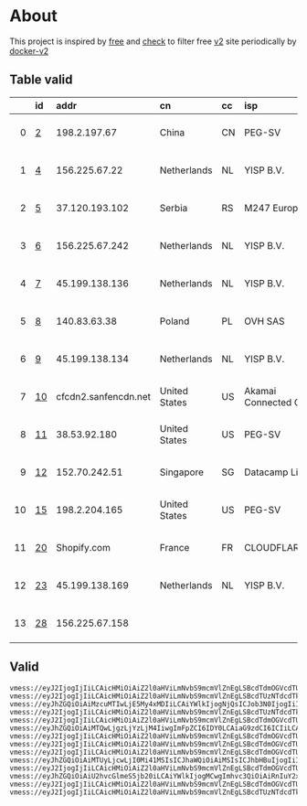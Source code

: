 
# About

This project is inspired by [free](https://github.com/freefq/free) and [check](https://github.com/yeahwu/check) to filter free [v2](https://github.com/v2fly/v2ray-core) site periodically by [docker-v2](https://hub.docker.com/r/v2ray/official)

    

## Table valid
|    | id                   | addr                 | cn            | cc   | isp                    | ip                                   | chatgpt          |
|---:|:---------------------|:---------------------|:--------------|:-----|:-----------------------|:-------------------------------------|:-----------------|
|  0 | [2](config/2.json)   | 198.2.197.67         | China         | CN   | PEG-SV                 | 142.4.105.25                         | Yes (Region: US) |
|  1 | [4](config/4.json)   | 156.225.67.22        | Netherlands   | NL   | YISP B.V.              | 154.84.1.193                         | Yes (Region: NL) |
|  2 | [5](config/5.json)   | 37.120.193.102       | Serbia        | RS   | M247 Europe SRL        | 146.70.111.194                       | Yes (Region: RS) |
|  3 | [6](config/6.json)   | 156.225.67.242       | Netherlands   | NL   | YISP B.V.              | 154.84.1.37                          | Yes (Region: NL) |
|  4 | [7](config/7.json)   | 45.199.138.136       | Netherlands   | NL   | YISP B.V.              | 2a02:2a38:1:2796:ae1f:6bff:fe9b:2864 | Yes (Region: NL) |
|  5 | [8](config/8.json)   | 140.83.63.38         | Poland        | PL   | OVH SAS                | 54.36.174.181                        | Yes (Region: FR) |
|  6 | [9](config/9.json)   | 45.199.138.134       | Netherlands   | NL   | YISP B.V.              | 154.84.1.206                         | Yes (Region: NL) |
|  7 | [10](config/10.json) | cfcdn2.sanfencdn.net | United States | US   | Akamai Connected Cloud | 45.79.225.24                         | Yes (Region: US) |
|  8 | [11](config/11.json) | 38.53.92.180         | United States | US   | PEG-SV                 | 38.53.92.161                         | Yes (Region: US) |
|  9 | [12](config/12.json) | 152.70.242.51        | Singapore     | SG   | Datacamp Limited       | 5.180.78.163                         | Yes (Region: TW) |
| 10 | [15](config/15.json) | 198.2.204.165        | United States | US   | PEG-SV                 | 198.2.204.161                        | Yes (Region: US) |
| 11 | [20](config/20.json) | Shopify.com          | France        | FR   | CLOUDFLARENET          | 2a09:bac5:3262:be::13:266            | Yes (Region: FR) |
| 12 | [23](config/23.json) | 45.199.138.169       | Netherlands   | NL   | YISP B.V.              | 154.84.1.145                         | Yes (Region: NL) |
| 13 | [28](config/28.json) | 156.225.67.158       |               |      |                        | 154.84.1.197                         | Yes (Region: NL) |

## Valid
```
vmess://eyJ2IjogIjIiLCAicHMiOiAiZ2l0aHViLmNvbS9mcmVlZnEgLSBcdTdmOGVcdTU2ZmRcdTUyYTBcdTUyMjlcdTc5OGZcdTVjM2NcdTRlOWFcdTVkZGVcdTZkMWJcdTY3NDlcdTc3ZjZQZXRhRXhwcmVzcyAyIiwgImFkZCI6ICIxOTguMi4xOTcuNjciLCAicG9ydCI6ICI0OTkxMSIsICJ0eXBlIjogIm5vbmUiLCAiaWQiOiAiNDE4MDQ4YWYtYTI5My00Yjk5LTliMGMtOThjYTM1ODBkZDI0IiwgImFpZCI6ICI2NCIsICJuZXQiOiAidGNwIiwgInBhdGgiOiAiLyIsICJob3N0IjogInYyc2cwMS5mdXFpYW5ncmVuLmNvbSIsICJ0bHMiOiAiIn0=
vmess://eyJ2IjogIjIiLCAicHMiOiAiZ2l0aHViLmNvbS9mcmVlZnEgLSBcdTUzNTdcdTk3NWUgIDQiLCAiYWRkIjogIjE1Ni4yMjUuNjcuMjIiLCAicG9ydCI6ICI0NTUxOSIsICJpZCI6ICIzNzVlNzBmMC01ZDQ2LTQ3NmYtOGQ2OS0wZmIzNWM1NTQ4YTkiLCAiYWlkIjogIjY0IiwgInNjeSI6ICJhdXRvIiwgIm5ldCI6ICJ0Y3AiLCAidHlwZSI6ICJub25lIiwgImhvc3QiOiAiIiwgInBhdGgiOiAiIiwgInRscyI6ICIiLCAic25pIjogIiIsICJhbHBuIjogIiJ9
vmess://eyJhZGQiOiAiMzcuMTIwLjE5My4xMDIiLCAiYWlkIjogNjQsICJob3N0IjogIiIsICJpZCI6ICI1NzE3MGZmMC03MTgwLTQ2NjQtOGY2MS04ZGViZGRhMzQ1ZjciLCAibmV0IjogInRjcCIsICJwYXRoIjogIiIsICJwb3J0IjogNTI5MjAsICJwcyI6ICJnaXRodWIuY29tL2ZyZWVmcSAtIFx1N2Y1N1x1OWE2Y1x1NWMzY1x1NGU5YSAgNSIsICJ0bHMiOiAiIiwgInR5cGUiOiAiYXV0byIsICJzZWN1cml0eSI6ICJhdXRvIiwgInNraXAtY2VydC12ZXJpZnkiOiB0cnVlLCAic25pIjogIiJ9
vmess://eyJ2IjogIjIiLCAicHMiOiAiZ2l0aHViLmNvbS9mcmVlZnEgLSBcdTUzNTdcdTk3NWUgIDYiLCAiYWRkIjogIjE1Ni4yMjUuNjcuMjQyIiwgInBvcnQiOiAiNDMzMDAiLCAiaWQiOiAiOTkwMDA2YmQtY2IyMC00ODJmLTljOTctZjVmYzY1MzU5NjA1IiwgImFpZCI6ICI2NCIsICJzY3kiOiAiYXV0byIsICJuZXQiOiAidGNwIiwgInR5cGUiOiAibm9uZSIsICJob3N0IjogIiIsICJwYXRoIjogIiIsICJ0bHMiOiAiIiwgInNuaSI6ICIiLCAiYWxwbiI6ICIifQ==
vmess://eyJ2IjogIjIiLCAicHMiOiAiZ2l0aHViLmNvbS9mcmVlZnEgLSBcdTdmOGVcdTU2ZmRcdTUyYTBcdTUyMjlcdTc5OGZcdTVjM2NcdTRlOWFcdTVkZGVcdTU3MjNcdTRmNTVcdTU4NWVNVUxUQUNPTVx1NjczYVx1NjIzZiA3IiwgImFkZCI6ICI0NS4xOTkuMTM4LjEzNiIsICJwb3J0IjogIjQ5NDQ5IiwgImlkIjogIjc0M2JkYzg3LTFkZWEtNDFiZi1hYTBiLTUxZGZiYmZlYzhhYSIsICJhaWQiOiAiNjQiLCAic2N5IjogImF1dG8iLCAibmV0IjogInRjcCIsICJ0eXBlIjogIm5vbmUiLCAiaG9zdCI6ICIiLCAicGF0aCI6ICIiLCAidGxzIjogIiIsICJzbmkiOiAiIiwgImFscG4iOiAiIn0=
vmess://eyJhZGQiOiAiMTQwLjgzLjYzLjM4IiwgImFpZCI6IDY0LCAiaG9zdCI6ICIiLCAiaWQiOiAiOTRjNWVmMzctNGQ4Mi00OWY5LWM2MjQtZjAxMjU5Mzc0YTE3IiwgIm5ldCI6ICJ0Y3AiLCAicGF0aCI6ICIiLCAicG9ydCI6IDI0NDQ1LCAicHMiOiAiZ2l0aHViLmNvbS9mcmVlZnEgLSBcdTZmYjNcdTU5MjdcdTUyMjlcdTRlOWEgIDgiLCAidGxzIjogIiIsICJ0eXBlIjogImF1dG8iLCAic2VjdXJpdHkiOiAiYXV0byIsICJza2lwLWNlcnQtdmVyaWZ5IjogdHJ1ZSwgInNuaSI6ICIifQ==
vmess://eyJ2IjogIjIiLCAicHMiOiAiZ2l0aHViLmNvbS9mcmVlZnEgLSBcdTdmOGVcdTU2ZmRcdTUyYTBcdTUyMjlcdTc5OGZcdTVjM2NcdTRlOWFcdTVkZGVcdTU3MjNcdTRmNTVcdTU4NWVNVUxUQUNPTVx1NjczYVx1NjIzZiA5IiwgImFkZCI6ICI0NS4xOTkuMTM4LjEzNCIsICJwb3J0IjogIjQxMzkzIiwgImlkIjogIjFkNDc0ZjBiLWU3OGQtNGFmOS1iYzRhLWE0Njc0NjdiYzdhNyIsICJhaWQiOiAiNjQiLCAic2N5IjogImF1dG8iLCAibmV0IjogInRjcCIsICJ0eXBlIjogIm5vbmUiLCAiaG9zdCI6ICIiLCAicGF0aCI6ICIiLCAidGxzIjogIiIsICJzbmkiOiAiIiwgImFscG4iOiAiIn0=
vmess://eyJ2IjogIjIiLCAicHMiOiAiZ2l0aHViLmNvbS9mcmVlZnEgLSBcdTdmOGVcdTU2ZmRDbG91ZEZsYXJlXHU1MTZjXHU1M2Y4Q0ROXHU4MjgyXHU3MGI5IDEwIiwgImFkZCI6ICJjZmNkbjIuc2FuZmVuY2RuLm5ldCIsICJwb3J0IjogIjIwNTIiLCAiaWQiOiAiOTkzZWQ5YjgtODUxNi00ZDdmLTk4YTAtNGQwYjZmNjI0OTI2IiwgImFpZCI6ICIwIiwgInNjeSI6ICJhdXRvIiwgIm5ldCI6ICJ3cyIsICJ0eXBlIjogIm5vbmUiLCAiaG9zdCI6ICJ1czcuc2FuZmVuY2RuMi5jb20iLCAicGF0aCI6ICIvemgtY24iLCAidGxzIjogIiIsICJzbmkiOiAiIiwgImFscG4iOiAiIn0=
vmess://eyJ2IjogIjIiLCAicHMiOiAiZ2l0aHViLmNvbS9mcmVlZnEgLSBcdTdmOGVcdTU2ZmRcdTUzNGVcdTc2ZGJcdTk4N2ZDb2dlbnRcdTkwMWFcdTRmZTFcdTUxNmNcdTUzZjggMTEiLCAiYWRkIjogIjM4LjUzLjkyLjE4MCIsICJwb3J0IjogIjQ0MyIsICJpZCI6ICI0MTgwNDhhZi1hMjkzLTRiOTktOWIwYy05OGNhMzU4MGRkMjQiLCAiYWlkIjogIjY0IiwgInNjeSI6ICJhdXRvIiwgIm5ldCI6ICJ3cyIsICJ0eXBlIjogIm5vbmUiLCAiaG9zdCI6ICJ3d3cuNzc2NDY3NTAueHl6IiwgInBhdGgiOiAiL3BhdGgvMTY5MjAwNTk4NTY4NSIsICJ0bHMiOiAidGxzIiwgInNuaSI6ICIiLCAiYWxwbiI6ICIifQ==
vmess://eyJhZGQiOiAiMTUyLjcwLjI0Mi41MSIsICJhaWQiOiAiMSIsICJhbHBuIjogIiIsICJob3N0IjogImMuY24tZGIudG9wIiwgImlkIjogImU3MzRiODNhLTUzMjQtM2JmMC1iMWEzLTFjZjNlMzk5YjZmZiIsICJuZXQiOiAid3MiLCAicGF0aCI6ICIvZGIiLCAicG9ydCI6ICI4MDgwIiwgInBzIjogImdpdGh1Yi5jb20vZnJlZWZxIC0gXHU3ZjhlXHU1NmZkICAxMiIsICJzY3kiOiAiYXV0byIsICJzbmkiOiAiIiwgInRscyI6ICIiLCAidHlwZSI6ICIiLCAidiI6ICIyIn0=
vmess://eyJ2IjogIjIiLCAicHMiOiAiZ2l0aHViLmNvbS9mcmVlZnEgLSBcdTdmOGVcdTU2ZmRcdTUyYTBcdTUyMjlcdTc5OGZcdTVjM2NcdTRlOWFcdTVkZGVcdTZkMWJcdTY3NDlcdTc3ZjZQZXRhRXhwcmVzcyAxNSIsICJhZGQiOiAiMTk4LjIuMjA0LjE2NSIsICJwb3J0IjogIjQ0MyIsICJpZCI6ICI0MTgwNDhhZi1hMjkzLTRiOTktOWIwYy05OGNhMzU4MGRkMjQiLCAiYWlkIjogIjY0IiwgInNjeSI6ICJhdXRvIiwgIm5ldCI6ICJ3cyIsICJ0eXBlIjogIm5vbmUiLCAiaG9zdCI6ICJ3d3cuNDc3MjIzODAueHl6IiwgInBhdGgiOiAiL3BhdGgvMTY5MTk4NTMyOTE5NCIsICJ0bHMiOiAidGxzIiwgInNuaSI6ICIiLCAiYWxwbiI6ICIifQ==
vmess://eyJhZGQiOiAiU2hvcGlmeS5jb20iLCAiYWlkIjogMCwgImhvc3QiOiAiRnIuY2xvdWRmbGFyZS5xdWVzdCIsICJpZCI6ICIyNTBmNDMzMS04YzNlLTRiODctYTg2Yi01YzVmYmY5ZGRiYTgiLCAibmV0IjogIndzIiwgInBhdGgiOiAiL2FyaWVzIiwgInBvcnQiOiAyMDg2LCAicHMiOiAiZ2l0aHViLmNvbS9mcmVlZnEgLSBcdTdmOGVcdTU2ZmRDbG91ZEZsYXJlXHU1MTZjXHU1M2Y4Q0ROXHU4MjgyXHU3MGI5KHNob3BpZnkpIDIwIiwgInRscyI6ICIiLCAidHlwZSI6ICJhdXRvIiwgInNlY3VyaXR5IjogImF1dG8iLCAic2tpcC1jZXJ0LXZlcmlmeSI6IHRydWUsICJzbmkiOiAiIn0=
vmess://eyJ2IjogIjIiLCAicHMiOiAiZ2l0aHViLmNvbS9mcmVlZnEgLSBcdTdmOGVcdTU2ZmRcdTUyYTBcdTUyMjlcdTc5OGZcdTVjM2NcdTRlOWFcdTVkZGVcdTU3MjNcdTRmNTVcdTU4NWVNVUxUQUNPTVx1NjczYVx1NjIzZiAyMyIsICJhZGQiOiAiNDUuMTk5LjEzOC4xNjkiLCAicG9ydCI6ICIzOTY3MSIsICJpZCI6ICI2ZTc5ZWVhNC01ZjcyLTQ2ODMtYWQwZS01MzM5ZjAxMzQyMWIiLCAiYWlkIjogIjY0IiwgInNjeSI6ICJhdXRvIiwgIm5ldCI6ICJ0Y3AiLCAidHlwZSI6ICJub25lIiwgImhvc3QiOiAiIiwgInBhdGgiOiAiIiwgInRscyI6ICIiLCAic25pIjogIiIsICJhbHBuIjogIiJ9
vmess://eyJ2IjogIjIiLCAicHMiOiAiZ2l0aHViLmNvbS9mcmVlZnEgLSBcdTUzNTdcdTk3NWUgIDI4IiwgImFkZCI6ICIxNTYuMjI1LjY3LjE1OCIsICJwb3J0IjogIjQ4OTM3IiwgImlkIjogIjljMDI2ZWZlLTZhZjAtNDY1Zi1iOGMwLTNmNThjOGMyZDRjNSIsICJhaWQiOiAiNjQiLCAic2N5IjogImF1dG8iLCAibmV0IjogInRjcCIsICJ0eXBlIjogIm5vbmUiLCAiaG9zdCI6ICIiLCAicGF0aCI6ICIiLCAidGxzIjogIiIsICJzbmkiOiAiIiwgImFscG4iOiAiIn0=
```

